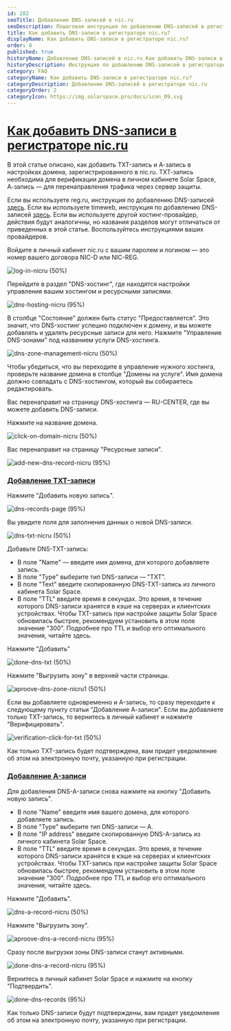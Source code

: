 ```yaml
---
id: 282
seoTitle: Добавление DNS-записей в nic.ru
seoDescription: Пошаговая инструкция по добавлению DNS-записей в регистраторе nic.ru для работы сервисов защиты
title: Как добавить DNS-записи в регистраторе nic.ru?
displayName: Как добавить DNS-записи в регистраторе nic.ru?
order: 8
published: true
historyName: Добавление DNS-записей в nic.ru Как добавить DNS-записи в регистраторе nic.ru?
historyDescription: Инструкция по добавлению DNS-записей в регистраторе nic.ru
category: FAQ
categoryName: Как добавить DNS-записи в регистраторе nic.ru?
categoryDescription: Добавление DNS-записей в регистраторе nic.ru
categoryOrder: 2
categoryIcon: https://img.solarspace.pro/docs/icon_09.svg
---
```


# [Как добавить DNS-записи в регистраторе nic.ru](how-to-add-dns-record-by-nicru)

В этой статье описано, как добавить TXT-запись и А-запись в настройках домена, зарегистрированного в nic.ru.
ТХТ-запись необходима для верификации домена в личном кабинете Solar Space, А-запись — для перенаправления трафика через сервер защиты.

Если вы используете reg.ru, инструкция по добавлению DNS-записей [здесь]([283]).
Если вы используете timeweb, инструкция по добавлению DNS-записей [здесь]([277]).
Если вы используете другой хостинг-провайдер, действия будут аналогичны, но названия разделов могут отличаться от приведенных в этой статье. Воспользуйтесь инструкциями ваших провайдеров.

Войдите в личный кабинет nic.ru с вашим паролем и логином — это номер вашего договора NIC-D или NIC-REG. 

![log-in-nicru (50%)](https://img.solarspace.pro/docs/log-in-nicru.jpg "вход в nic.ru")

Перейдите в раздел "DNS-хостинг", где находятся настройки управления вашим хостингом и ресурсными записями.

![dns-hosting-nicru (95%)](https://img.solarspace.pro/docs/dns-hosting-nicru.jpg "dns-хостинг")

В столбце "Состояние" должен быть статус "Предоставляется". Это значит, что DNS-хостинг успешно подключен к домену, и вы можете добавлять и удалять ресурсные записи для него.
Нажмите "Управление DNS-зонами" под названием услуги DNS-хостинга.

![dns-zone-management-nicru (50%)](https://img.solarspace.pro/docs/dns-zone-management-nicru.jpg "управление dns-зонами")

Чтобы убедиться, что вы переходите в управление нужного хостинга, проверьте название домена в столбце "Домены на услуге". Имя домена должно совпадать с DNS-хостингом, который вы собираетесь редактировать.
 
Вас перенаправит на страницу DNS-хостинга — RU-CENTER, где вы можете добавить DNS-записи.

Нажмите на название домена.

![click-on-domain-nicru (50%)](https://img.solarspace.pro/docs/click-on-domain-nicru.jpg "имя домена")

Вас перенаправит на страницу "Ресурсные записи".

![add-new-dns-record-nicru (95%)](https://img.solarspace.pro/docs/add-new-dns-record-nicru.jpg "добавление новой dns-записи")

### [Добавление TXT-записи](adding-txt-record)

Нажмите "Добавить новую запись".

![dns-records-page (95%)](https://img.solarspace.pro/docs/dns-records-page.jpg "ресурсные записи")

Вы увидите поля для заполнения данных о новой DNS-записи.

![dns-txt-nicru (50%)](https://img.solarspace.pro/docs/dns-txt-nicru.jpg "поля для заполнения dns-записи")

Добавьте DNS-TXT-запись:

- В поле "Name" — введите имя домена, для которого добавляете запись.
- В поле "Type" выберите тип DNS-записи — "TXT".
- В поле "Text" введите скопированную DNS-TXT-запись из личного кабинета Solar Space.
- В поле "TTL" введите время в секундах. Это время, в течение которого DNS-записи хранятся в кэше на серверах и клиентских устройствах. Чтобы TXT-запись при настройке защиты Solar Space обновилась быстрее, рекомендуем установить в этом поле значение "300".  Подробнее про TTL и выбор его оптимального значения, читайте здесь.

Нажмите "Добавить"

![done-dns-txt (50%)](https://img.solarspace.pro/docs/done-dns-txt.jpg "заполненная txt-запись")

Нажмите "Выгрузить зону" в верхней части страницы.

![aproove-dns-zone-nicru1 (50%)](https://img.solarspace.pro/docs/aproove-dns-zone-nicru1.jpg "выгрузка dns-зоны")

Если вы добавляете одновременно и A-запись, то сразу переходите к следующему пункту статьи "Добавление А-записи". Если вы добавляете только TXT-запись, то вернитесь в личный кабинет и нажмите "Верифицировать". 

![verification-click-for-txt (50%)](https://img.solarspace.pro/docs/verification-click-for-txt.jpg "верификация")

Как только TXT-запись будет подтверждена, вам придет уведомление об этом на электронную почту, указанную при регистрации.

### [Добавление A-записи](adding-a-record)

Для добавления DNS-A-записи снова нажмите на кнопку "Добавить новую запись". 
- В поле "Name" введите имя вашего домена, для которого добавляете запись.
- В поле "Type" выберите тип DNS-записи — A.
- В поле "IP address" введите скопированную DNS-A-запись из личного кабинета Solar Space.
- В поле "TTL" введите время в секундах. Это время, в течение которого DNS-записи хранятся в кэше на серверах и клиентских устройствах. Чтобы TXT-запись при настройке защиты Solar Space обновилась быстрее, рекомендуем установить в этом поле значение "300".  Подробнее про TTL и выбор его оптимального значения, читайте здесь.

Нажмите "Добавить".

![dns-a-record-nicru (50%)](https://img.solarspace.pro/docs/dns-a-record-nicru.jpg "добавление dns-a-записи")

Нажмите "Выгрузить зону".

![aproove-dns-a-record-nicru (95%)](https://img.solarspace.pro/docs/aproove-dns-a-record-nicru.jpg "выгрузка dns-зоны")

Сразу после выгрузки зоны DNS-записи станут активными.

![done-dns-a-record-nicru (95%)](https://img.solarspace.pro/docs/done-dns-a-record-nicru.jpg "dns-записи успешно загружены")

Вернитесь в личный кабинет Solar Space и нажмите на кнопку "Подтвердить".

![done-dns-records (95%)](https://img.solarspace.pro/docs/done-dns-records.jpg "подтверждение dns-записей")

Как только DNS-записи будут подтверждены, вам придет уведомление об этом на электронную почту, указанную при регистрации.
